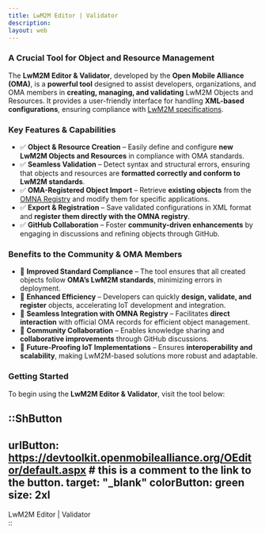 ```yaml
---
title: LwM2M Editor | Validator
description:
layout: web
---
```


### A Crucial Tool for Object and Resource Management  

The **LwM2M Editor & Validator**, developed by the **Open Mobile Alliance (OMA)**, is a **powerful tool** designed to assist developers, organizations, and OMA members in **creating, managing, and validating** LwM2M Objects and Resources. It provides a user-friendly interface for handling **XML-based configurations**, ensuring compliance with [LwM2M specifications](/specifications).  

### Key Features & Capabilities  
- ✅ **Object & Resource Creation** – Easily define and configure **new LwM2M Objects and Resources** in compliance with OMA standards.  
- ✅ **Seamless Validation** – Detect syntax and structural errors, ensuring that objects and resources are **formatted correctly and conform to LwM2M standards**.  
- ✅ **OMA-Registered Object Import** – Retrieve **existing objects** from the [OMNA Registry](/specifications/registries) and modify them for specific applications.  
- ✅ **Export & Registration** – Save validated configurations in XML format and **register them directly with the OMNA registry**.  
- ✅ **GitHub Collaboration** – Foster **community-driven enhancements** by engaging in discussions and refining objects through GitHub.  

### Benefits to the Community & OMA Members  
- 🔹 **Improved Standard Compliance** – The tool ensures that all created objects follow **OMA’s LwM2M standards**, minimizing errors in deployment.  
- 🔹 **Enhanced Efficiency** – Developers can quickly **design, validate, and register** objects, accelerating IoT development and integration.  
- 🔹 **Seamless Integration with OMNA Registry** – Facilitates **direct interaction** with official OMA records for efficient object management.  
- 🔹 **Community Collaboration** – Enables knowledge sharing and **collaborative improvements** through GitHub discussions.  
- 🔹 **Future-Proofing IoT Implementations** – Ensures **interoperability and scalability**, making LwM2M-based solutions more robust and adaptable.  

### Getting Started
To begin using the **LwM2M Editor & Validator**, visit the tool below: 


::ShButton
---
urlButton: https://devtoolkit.openmobilealliance.org/OEditor/default.aspx # this is a comment to the link to the button.
target: "_blank"
colorButton: green
size: 2xl 
---

LwM2M Editor | Validator  
::
